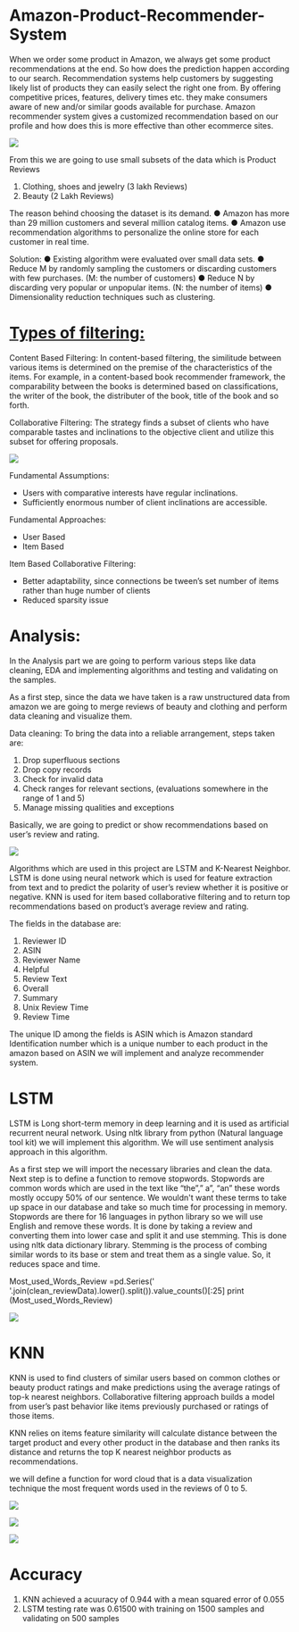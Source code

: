 # Amazon-Product-Recommender-System

When we order some product in Amazon, we always get some product recommendations at the end. So how does the prediction happen according to our search. Recommendation systems help customers by suggesting likely list of products they can easily select the right one from. By offering competitive prices, features, delivery times etc. they make consumers aware of new and/or similar goods available for purchase.  Amazon recommender system gives a customized recommendation based on our profile and how does this is more effective than other ecommerce sites.

![](Images/Pic1.png)

From this we are going to use small subsets of the data which is Product Reviews 
1.	Clothing, shoes and jewelry (3 lakh Reviews)
2.	Beauty (2 Lakh Reviews)

The reason behind choosing the dataset is its demand.
● Amazon has more than 29 million customers and several million catalog items.
● Amazon use recommendation algorithms to personalize the online store for each customer in real time.

Solution:
● Existing algorithm were evaluated over small data sets.
● Reduce M by randomly sampling the customers or discarding customers with few purchases. (M: the number of customers)
● Reduce N by discarding very popular or unpopular items. (N: the number of items)
● Dimensionality reduction techniques such as clustering.

<h1><B><U>Types of filtering:</U></B></h1>

Content Based Filtering: In content-based filtering, the similitude between various items is determined on the premise of the characteristics of the items. For example, in a content-based book recommender framework, the comparability between the books is determined based on classifications, the writer of the book, the distributer of the book, title of the book and so forth. 

Collaborative Filtering: The strategy finds a subset of clients who have comparable tastes and inclinations to the objective client and utilize this subset for offering proposals. 

![](Images/Pic2.png)

Fundamental Assumptions: 
- Users with comparative interests have regular inclinations. 
- Sufficiently enormous number of client inclinations are accessible. 

Fundamental Approaches: 
- User Based 
- Item Based 

Item Based Collaborative Filtering:
- Better adaptability, since connections be tween’s set number of items rather than huge number of clients 
- Reduced sparsity issue 

<h1>Analysis:</h1>

In the Analysis part we are going to perform various steps like data cleaning, EDA and implementing algorithms and testing and validating on the samples.

As a first step, since the data we have taken is a raw unstructured data from amazon we are going to merge reviews of beauty and clothing and perform data cleaning and visualize them.

Data cleaning:
To bring the data into a reliable arrangement, steps taken are: 
1. Drop superfluous sections 
2. Drop copy records 
3. Check for invalid data 
4. Check ranges for relevant sections, (evaluations somewhere in the range of 1 and 5)
5. Manage missing qualities and exceptions 

Basically, we are going to predict or show recommendations based on user’s review and rating. 

![](Images/Pic3.png)

Algorithms which are used in this project are LSTM and K-Nearest Neighbor. LSTM is done using neural network which is used for feature extraction from text and to predict the polarity of user’s review whether it is positive or negative. KNN is used for item based collaborative filtering and to return top recommendations based on product’s average review and rating.

The fields in the database are:
1.	Reviewer ID
2.	ASIN
3.	Reviewer Name
4.	Helpful
5.	Review Text
6.	Overall
7.	Summary
8.	Unix Review Time
9.	Review Time

The unique ID among the fields is ASIN which is Amazon standard Identification number which is a unique number to each product in the amazon based on ASIN we will implement and analyze recommender system.

<h1>LSTM</h1>
LSTM is Long short-term memory in deep learning and it is used as artificial recurrent neural network. Using nltk library from python (Natural language tool kit) we will implement this algorithm. We will use sentiment analysis approach in this algorithm.

As a first step we will import the necessary libraries and clean the data. Next step is to define a function to remove stopwords. Stopwords are common words which are used in the text like “the”,” a”, “an” these words mostly occupy 50% of our sentence. We wouldn't want these terms to take up space in our database and take so much time for processing in memory. Stopwords are there for 16 languages in python library so we will use English and remove these words. It is done by taking a review and converting them into lower case and split it and use stemming. This is done using nltk data dictionary library. Stemming is the process of combing similar words to its base or stem and treat them as a single value. So, it reduces space and time. 

Most_used_Words_Review =pd.Series(' '.join(clean_reviewData).lower().split()).value_counts()[:25]
print (Most_used_Words_Review) 

![](Images/Pic9.png)


<h1>KNN</h1>

KNN is used to find clusters of similar users based on common clothes or beauty product ratings and make predictions using the average ratings of top-k nearest neighbors. Collaborative filtering approach builds a model from user’s past behavior like items previously purchased or ratings of those items.

KNN relies on items feature similarity will calculate distance between the target product and every other product in the database and then ranks its distance and returns the top K nearest neighbor products as recommendations. 

we will define a function for word cloud that is a data visualization technique the most frequent words used in the reviews of 0 to 5. 

![](Images/Pic10.png)

![](Images/Pic11.png)

![](Images/Pic12.png)

<h1>Accuracy</h1>

1. KNN achieved a acuuracy of 0.944 with a mean squared error of 0.055
2. LSTM testing rate was 0.61500 with training on 1500 samples and validating on 500 samples

